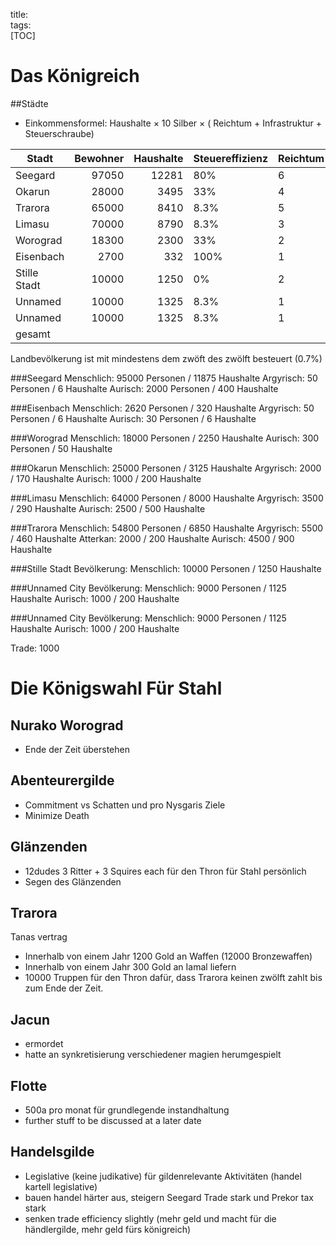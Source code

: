 title:   
tags:   
[TOC]

# Das Königreich

##Städte

* Einkommensformel:  Haushalte &times; 10 Silber &times; ( Reichtum + Infrastruktur + Steuerschraube)


|   Stadt   |Bewohner|Haushalte|Steuereffizienz|Reichtum|Infrastruktur|Steuerschraube|Loyalität| Brutto |  Netto |
|-----------|-------:|--------:|---------------|--------|-------------|--------------|--------:|-------:| -----: |
| Seegard   | 97050  | 12281   |      80%      |   6    | 10          |  0           | 10      | 19650a | 15720a |
| Okarun    | 28000  |  3495   |      33%      |   4    |  7          |  0           | 14      |  3845a |  1268a |
| Trarora   | 65000  |  8410   |      8.3%     |   5    | 12          |  0           | 12      | 14297a |  1192a |
| Limasu    | 70000  |  8790   |      8.3%     |   3    |  8          |  0           | 15      |  9669a |   806a |
| Worograd  | 18300  |  2300   |      33%      |   2    |  4          |  0           |  8      |  1380a |   456a |
| Eisenbach |  2700  |   332   |     100%      |   1    |  2          |  0           | 18      |   100a |   100a |
|Stille Stadt|10000  |  1250   |      0%       |   2    |  1          |  0           |  0      |   375a |     0s |
| Unnamed   | 10000  |  1325   |      8.3%     |   1    |  1          |  0           |  0      |   265a |    22a | 
| Unnamed   | 10000  |  1325   |      8.3%     |   1    |  1          |  0           |  0      |   265a |    22a | 
| gesamt    |        |         |               |        |             |              |         |        |        |

Landbevölkerung ist mit mindestens dem zwöft des zwölft besteuert (0.7%)


###Seegard
Menschlich: 95000 Personen / 11875 Haushalte
Argyrisch: 50 Personen / 6 Haushalte
Aurisch: 2000 Personen  / 400 Haushalte

###Eisenbach
Menschlich: 2620 Personen / 320 Haushalte
Argyrisch: 50 Personen  / 6 Haushalte
Aurisch: 30 Personen  / 6 Haushalte

###Worograd
Menschlich: 18000 Personen / 2250 Haushalte
Aurisch: 300 Personen / 50 Haushalte

###Okarun
Menschlich: 25000 Personen / 3125 Haushalte
Argyrisch: 2000 / 170 Haushalte
Aurisch: 1000 / 200 Haushalte

###Limasu
Menschlich: 64000 Personen / 8000 Haushalte
Argyrisch: 3500 / 290 Haushalte
Aurisch: 2500 / 500 Haushalte

###Trarora
Menschlich: 54800 Personen / 6850 Haushalte
Argyrisch: 5500 / 460 Haushalte
Atterkan: 2000 / 200 Haushalte
Aurisch: 4500 / 900 Haushalte

###Stille Stadt
Bevölkerung:
Menschlich: 10000 Personen / 1250 Haushalte

###Unnamed City
Bevölkerung:
Menschlich: 9000 Personen / 1125 Haushalte
Aurisch: 1000 / 200 Haushalte

###Unnamed City
Bevölkerung:
Menschlich: 9000 Personen / 1125 Haushalte
Aurisch: 1000 / 200 Haushalte



Trade: 1000 

# Die Königswahl Für Stahl
## Nurako Worograd
 * Ende der Zeit überstehen

## Abenteurergilde
 * Commitment vs Schatten und pro Nysgaris Ziele
 * Minimize Death

## Glänzenden
 * 12dudes 3 Ritter + 3 Squires each für den Thron für Stahl persönlich
 * Segen des Glänzenden

## Trarora
 Tanas vertrag
 * Innerhalb von einem Jahr 1200 Gold an Waffen (12000 Bronzewaffen)
 * Innerhalb von einem Jahr 300 Gold an Iamal liefern
 * 10000 Truppen für den Thron dafür, dass Trarora keinen zwölft zahlt bis zum Ende der Zeit.

## Jacun
 * ermordet
 * hatte an synkretisierung verschiedener magien herumgespielt

## Flotte
 * 500a pro monat für grundlegende instandhaltung
 * further stuff to be discussed at a later date

## Handelsgilde
 * Legislative (keine judikative) für gildenrelevante Aktivitäten (handel kartell legislative)
 * bauen handel härter aus, steigern Seegard Trade stark und Prekor tax stark 
 * senken trade efficiency slightly (mehr geld und macht für die händlergilde, mehr geld fürs königreich)



